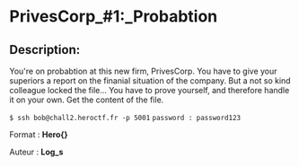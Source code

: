 
# PrivesCorp_#1:_Probabtion
## Description:
You're on probabtion at this new firm, PrivesCorp. You have to give your superiors a report on the finanial situation of the company. But a not so kind colleague locked the file... You have to prove yourself, and therefore handle it on your own. Get the content of the file.

`$ ssh bob@chall2.heroctf.fr -p 5001`
`password : password123`

Format : **Hero{}**

Auteur : **Log_s**

